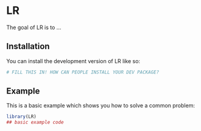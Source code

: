 
# LR

<!-- badges: start -->
<!-- badges: end -->

The goal of LR is to ...

## Installation

You can install the development version of LR like so:

``` r
# FILL THIS IN! HOW CAN PEOPLE INSTALL YOUR DEV PACKAGE?
```

## Example

This is a basic example which shows you how to solve a common problem:

``` r
library(LR)
## basic example code
```

